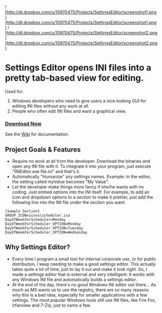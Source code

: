 ![http://dl.dropbox.com/u/10970475/Projects/SettingsEditor/screenshot1.png](http://dl.dropbox.com/u/10970475/Projects/SettingsEditor/screenshot1.png) ![http://dl.dropbox.com/u/10970475/Projects/SettingsEditor/screenshot2.png](http://dl.dropbox.com/u/10970475/Projects/SettingsEditor/screenshot2.png)

# **Settings Editor** opens INI files into a pretty tab-based view for editing. #
Used for:
  1. Windows developers who need to give users a nice looking GUI for editing INI files without any work at all.
  1. People who often edit INI files and want a graphical view.
### [Download Now](http://code.google.com/p/ini-settings-editor/downloads/list) ###
See the [Wiki](http://code.google.com/p/ini-settings-editor/w/list) for documentation.
## Project Goals & Features ##
  * Require no work at all from the developer. Download the binaries and open any INI file with it. To integrate it into your program, just execute "INIEditor.exe file.ini" and that's it.
  * Automatically "Humanize" any settings names. Example: In the editor, the setting called myValue becomes "My Value".
  * Let the developer make things more fancy if she/he wants with no coding: Just embed options into the INI itself. For example, to add an icon and dropdown options to a section to make it prettier, just add the following line into the INI file under the section you want:
```
[Sample Section]
GROUP_ICON=icons\scheduler.ico
DayOfWeekForScheduler=Monday
DayOfWeekForScheduler_OPTION=Monday
DayOfWeekForScheduler_OPTION=Tuesday
DayOfWeekForScheduler_OPTION=Wednesday
```
## Why Settings Editor? ##
  * Every time I program a small tool for internal corporate use, or for public distribution, I keep needing to make a good settings editor. This actually takes quite a lot of time, just to lay it out and make it look right. So, I made a settings editor that is external and very intelligent: It works with any Windows INI file and automatically builds a settings editor.
  * At the end of the day, there's no good Windows INI editor out there... As much as MS wants us to use the registry, there are so many reasons why this is a bad idea, especially for smaller applications with a few settings. The most popular Windows tools still use INI files, like Fire Fox, Irfanview and 7-Zip, just to name a few.